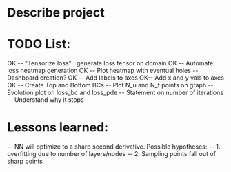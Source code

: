 # Describe project

# TODO List:
OK -- "Tensorize loss" : generate loss tensor on domain
OK -- Automate loss heatmap generation
OK -- Plot heatmap with eventual holes 
-- Dashboard creation?
OK -- Add labels to axes
OK-- Add x and y vals to axes
OK -- Create Top and Bottom BCs
-- Plot N_u and N_f points on graph
-- Evolution plot on loss_bc and loss_pde
-- Statement on number of iterations
-- Understand why it stops

# Lessons learned: 
-- NN will optimize to a sharp second derivative. Possible hypotheses:
    -- 1. overfitting due to number of layers/nodes
    -- 2. Sampling points fall out of sharp points
